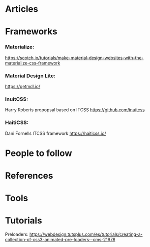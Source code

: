 # Articles
# Frameworks
### Materialize:
 https://scotch.io/tutorials/make-material-design-websites-with-the-materialize-css-framework

### Material Design Lite:
  https://getmdl.io/

### InuitCSS:
  Harry Roberts propopsal based on ITCSS
  https://github.com/inuitcss

### HaitiCSS:
Dani Fornells ITCSS framework
https://haiticss.io/

# People to follow
# References
# Tools
# Tutorials
Preloaders: https://webdesign.tutsplus.com/es/tutorials/creating-a-collection-of-css3-animated-pre-loaders--cms-21978